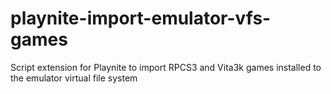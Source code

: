 # playnite-import-emulator-vfs-games
Script extension for Playnite to import RPCS3 and Vita3k games installed to the emulator virtual file system
